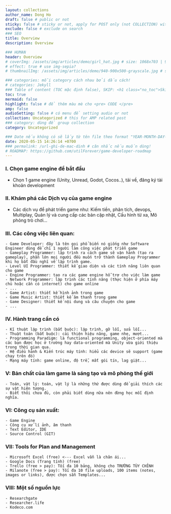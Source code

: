 ```yaml
---
layout: collections
author_name: Dong Ho
draft: false # public or not
sticky: false # sticky or not, apply for POST only (not COLLECTION) with including thumbnailImg
exclude: false # exclude on search
### SEO
title: Overview
description: Overview

### HUMAN
header: Overview
# coverImg: /assets/img/articles/demo/girl_hat.jpg # size: 1068x703 | 900x500 | 600x400
# effect: true # use img-sepia?
# thumbnailImg: /assets/img/articles/demo/940-900x500-grayscale.jpg # size: 900x500 | 600x400

### categories: mỗi category cách nhau bởi dấu cách!
# categories: Jekyll
### Table of content (TOC mặc định false), SKIP: <h1 class="no_toc">Skip toc</h1> hoặc <div class="no_toc_section">
toc: true
mermaid: false
highlight: false # để thêm màu mè cho <pre> CODE </pre>
amp: false
audioSetting: false # có menu để setting audio or not
collection: Uncategorized # this for AMP related post
### category: dùng để group collection
category: Uncategorized

### Date nếu không có sẽ lấy từ tên file theo format "YEAR-MONTH-DAY-title.md"
date: 2020-05-15 14:26:14 +0700
### permalink: /url-ghi-de-mac-dinh # cân nhắc nếu muốn dùng!
# ROADMAP: https://github.com/utilForever/game-developer-roadmap
---
```


### I. Chọn game engine để bắt đầu
- Chọn 1 game engine (Unity, Unread, Godot, Cocos..), tải về, đăng ký tài khoản development

### II. Khám phá các Dịch vụ của game engine
- Các dịch vụ để phát triển game như: Kiếm tiền, phân tích, devops, Multiplay, Quản lý và cung cấp các bản cập nhật, Cấu hình từ xa, Mô phỏng trò chơi...

### III. Các công việc liên quan:
	- Game Developer: đây là tên gọi phổ biến nó giống như Software Engineer dùng để chỉ 1 người làm công việc phát triển game
	- Gameplay Programmer: lập trình ra cách game sẽ vận hành (tạo ra gameplay), phần lớn mọi người đều muốn trở thành Gameplay Programmer khi họ bắt đầu nghĩ về lập trình game.
	- Level UI Programmer: thiết kế giao diện và các tính năng liên quan cho game
	- Engine Programmer: tạo ra các game engine hỗ trợ cho việc làm game
	- Network Programmer: lập trình các tính năng (thực hiện ở phía máy chủ hoặc cần có internet) cho game online
	- ...
	- Game Artist: thiết kế hình ảnh trong game
	- Game Music Artist: thiết kế âm thanh trong game
	- Game Designer: thiết kế nội dung và câu chuyện cho game
	- ...

### IV. Hành trang cần có
	- Kĩ thuật lập trình (bắt buộc): lập trình, gỡ lỗi, sửa lỗi...
	- Thuật toán (bắt buộc): cải thiện hiệu năng, game nhẹ, mượt...
	- Programming Paradigm: là functional programming, object-oriented mà các bạn được học ở trường hay data-oriented mà Unity vừa giới thiệu trong thời gian qua.
	- Hệ điều hảnh & Kiến trúc máy tính: hiểu các device sẽ support (game chạy trên đó)
	- Mạng máy tính: game online, độ trễ, mất gói tín, lag giật...

### V: Bản chất của làm game là sáng tạo và mô phỏng thế giới
	- Toán, vật lý: toán, vật lý là những thứ được dùng để giải thích các sự vật hiện tượng.
	- Biết thôi chưa đủ, còn phải biết dùng nữa nên đừng học mỗi định nghĩa.

### VI: Công cụ sản xuất:
	- Game Engine
	- Công cụ xử lí ảnh, âm thanh
	- Text Editor, IDE
	- Source Control (GIT)

### VII: Tools for Plan and Management

	- Microsoft Excel (free) <--- Excel vẫn là chân ái...
	- Google Docs (Trang tính) (free)
	- Trello (free > pay): Tối đa 10 bảng, không cho TRƯỜNG TÙY CHỈNH
	- Milanote (free > pay): Tối đa 10 file uploads, 100 items (notes, images or links), được chọn sẵn Templates...

### VIII: Một số nguồn lực

	- Researchgate
	- Researcher.life
	- Kodeco.com